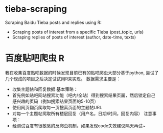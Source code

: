 # tieba-scraping
Scraping Baidu Tieba posts and replies using R:
- Scraping posts of interest from a specific Tieba (post_topic, urls)
- Scraping replies of posts of interest (author, date-time, texts)

# 百度贴吧爬虫 R
我在收集百度贴吧数据的时候发现目前已有的贴吧爬虫大部分基于python, 尝试了几个现成的项目之后决定试试用R来实现。
数据需求主要是：
- 收集主题帖和回复数据
基本策略：
- 首先例如贴吧网站搜索功能（吧内/全站）得到搜索结果页面，然后锁定自己感兴趣的页码（例如搜索结果页面的5-10页）
- 使用网页翻页爬取每一页搜索页面的主题帖URL
- 对每一个主题帖爬取所有楼层回复（用户名，日期/时间，回复内容）
注意事项：
- 经测试百度有很敏感的反爬虫机制，如果发现code失效建议隔天再试~
